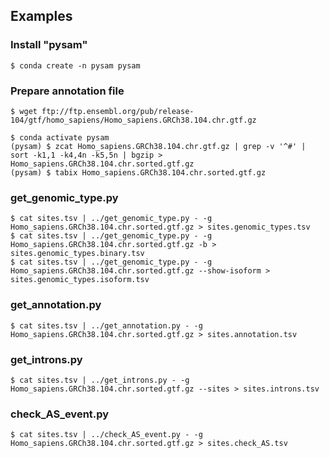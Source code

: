 ## Examples

### Install "pysam"
```
$ conda create -n pysam pysam
```

### Prepare annotation file
```
$ wget ftp://ftp.ensembl.org/pub/release-104/gtf/homo_sapiens/Homo_sapiens.GRCh38.104.chr.gtf.gz

$ conda activate pysam
(pysam) $ zcat Homo_sapiens.GRCh38.104.chr.gtf.gz | grep -v '^#' | sort -k1,1 -k4,4n -k5,5n | bgzip > Homo_sapiens.GRCh38.104.chr.sorted.gtf.gz
(pysam) $ tabix Homo_sapiens.GRCh38.104.chr.sorted.gtf.gz
```

### get_genomic_type.py
```
$ cat sites.tsv | ../get_genomic_type.py - -g Homo_sapiens.GRCh38.104.chr.sorted.gtf.gz > sites.genomic_types.tsv
$ cat sites.tsv | ../get_genomic_type.py - -g Homo_sapiens.GRCh38.104.chr.sorted.gtf.gz -b > sites.genomic_types.binary.tsv
$ cat sites.tsv | ../get_genomic_type.py - -g Homo_sapiens.GRCh38.104.chr.sorted.gtf.gz --show-isoform > sites.genomic_types.isoform.tsv
```

### get_annotation.py
```
$ cat sites.tsv | ../get_annotation.py - -g Homo_sapiens.GRCh38.104.chr.sorted.gtf.gz > sites.annotation.tsv
```

### get_introns.py
```
$ cat sites.tsv | ../get_introns.py - -g Homo_sapiens.GRCh38.104.chr.sorted.gtf.gz --sites > sites.introns.tsv
```

### check_AS_event.py
```
$ cat sites.tsv | ../check_AS_event.py - -g Homo_sapiens.GRCh38.104.chr.sorted.gtf.gz > sites.check_AS.tsv
```
